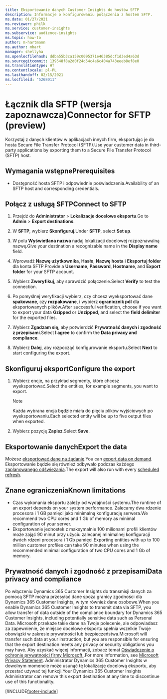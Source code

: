 ```yaml
---
title: Eksportowanie danych Customer Insights do hostów SFTP
description: Informacje o konfigurowaniu połączenia z hostem SFTP.
ms.date: 01/27/2021
ms.reviewer: philk
ms.service: customer-insights
ms.subservice: audience-insights
ms.topic: how-to
author: m-hartmann
ms.author: mhart
manager: shellyha
ms.openlocfilehash: ddba55b3ca159c0095371e46385dcf1d3ed4a63d
ms.sourcegitcommit: 139548f8a2d0f24d54c4a6c404a743eeeb8ef8e0
ms.translationtype: HT
ms.contentlocale: pl-PL
ms.lasthandoff: 02/15/2021
ms.locfileid: "5268011"
---
```

# <a name="connector-for-sftp-preview"></a><span data-ttu-id="4a98f-103">Łącznik dla SFTP (wersja zapoznawcza)</span><span class="sxs-lookup"><span data-stu-id="4a98f-103">Connector for SFTP (preview)</span></span>

<span data-ttu-id="4a98f-104">Korzystaj z danych klientów w aplikacjach innych firm, eksportując je do hosta Secure File Transfer Protocol (SFTP).</span><span class="sxs-lookup"><span data-stu-id="4a98f-104">Use your customer data in third-party applications by exporting them to a Secure File Transfer Protocol (SFTP) host.</span></span>

## <a name="prerequisites"></a><span data-ttu-id="4a98f-105">Wymagania wstępne</span><span class="sxs-lookup"><span data-stu-id="4a98f-105">Prerequisites</span></span>

- <span data-ttu-id="4a98f-106">Dostępność hosta SFTP i odpowiednie poświadczenia.</span><span class="sxs-lookup"><span data-stu-id="4a98f-106">Availability of an SFTP host and corresponding credentials.</span></span>

## <a name="connect-to-sftp"></a><span data-ttu-id="4a98f-107">Połącz z usługą SFTP</span><span class="sxs-lookup"><span data-stu-id="4a98f-107">Connect to SFTP</span></span>

1. <span data-ttu-id="4a98f-108">Przejdź do **Administrator** > **Lokalizacje docelowe eksportu**.</span><span class="sxs-lookup"><span data-stu-id="4a98f-108">Go to **Admin** > **Export destinations**.</span></span>

1. <span data-ttu-id="4a98f-109">W **SFTP**, wybierz **Skonfiguruj**.</span><span class="sxs-lookup"><span data-stu-id="4a98f-109">Under **SFTP**, select **Set up**.</span></span>

1. <span data-ttu-id="4a98f-110">W polu **Wyświetlana nazwa** nadaj lokalizacji docelowej rozpoznawalną nazwę.</span><span class="sxs-lookup"><span data-stu-id="4a98f-110">Give your destination a recognizable name in the **Display name** field.</span></span>

1. <span data-ttu-id="4a98f-111">Wprowadź **Nazwę użytkownika**, **Hasło**, **Nazwę hosta** i **Eksportuj folder** dla konta SFTP.</span><span class="sxs-lookup"><span data-stu-id="4a98f-111">Provide a **Username**, **Password**, **Hostname**, and **Export folder** for your SFTP account.</span></span>

1. <span data-ttu-id="4a98f-112">Wybierz **Zweryfikuj**, aby sprawdzić połączenie.</span><span class="sxs-lookup"><span data-stu-id="4a98f-112">Select **Verify** to test the connection.</span></span>

1. <span data-ttu-id="4a98f-113">Po pomyślnej weryfikacji wybierz, czy chcesz wyeksportować dane **spakowane**, czy **rozpakowane**, i wybierz **ogranicznik pól** dla eksportowanych plików.</span><span class="sxs-lookup"><span data-stu-id="4a98f-113">After successful verification, choose if you want to export your data **Gzipped** or **Unzipped**, and select the **field delimiter** for the exported files.</span></span>

1. <span data-ttu-id="4a98f-114">Wybierz **Zgadzam się**, aby potwierdzić **Prywatność danych i zgodność z przepisami**.</span><span class="sxs-lookup"><span data-stu-id="4a98f-114">Select **I agree** to confirm the **Data privacy and compliance**.</span></span>

1. <span data-ttu-id="4a98f-115">Wybierz **Dalej**, aby rozpocząć konfigurowanie eksportu.</span><span class="sxs-lookup"><span data-stu-id="4a98f-115">Select **Next** to start configuring the export.</span></span>

## <a name="configure-the-export"></a><span data-ttu-id="4a98f-116">Skonfiguruj eksport</span><span class="sxs-lookup"><span data-stu-id="4a98f-116">Configure the export</span></span>

1. <span data-ttu-id="4a98f-117">Wybierz encje, na przykład segmenty, które chcesz wyeksportować.</span><span class="sxs-lookup"><span data-stu-id="4a98f-117">Select the entities, for example segments, you want to export.</span></span>

   > [!NOTE]
   > <span data-ttu-id="4a98f-118">Każda wybrana encja będzie miała do pięciu plików wyjściowych po wyeksportowaniu.</span><span class="sxs-lookup"><span data-stu-id="4a98f-118">Each selected entity will be up to five output files when exported.</span></span> 

1. <span data-ttu-id="4a98f-119">Wybierz pozycję **Zapisz**.</span><span class="sxs-lookup"><span data-stu-id="4a98f-119">Select **Save**.</span></span>

## <a name="export-the-data"></a><span data-ttu-id="4a98f-120">Eksportowanie danych</span><span class="sxs-lookup"><span data-stu-id="4a98f-120">Export the data</span></span>

<span data-ttu-id="4a98f-121">Możesz [eksportować dane na żądanie](export-destinations.md).</span><span class="sxs-lookup"><span data-stu-id="4a98f-121">You can [export data on demand](export-destinations.md).</span></span> <span data-ttu-id="4a98f-122">Eksportowanie będzie się również odbywało podczas każdego [zaplanowanego odświeżania](system.md#schedule-tab).</span><span class="sxs-lookup"><span data-stu-id="4a98f-122">The export will also run with every [scheduled refresh](system.md#schedule-tab).</span></span>

## <a name="known-limitations"></a><span data-ttu-id="4a98f-123">Znane ograniczenia</span><span class="sxs-lookup"><span data-stu-id="4a98f-123">Known limitations</span></span>

- <span data-ttu-id="4a98f-124">Czas wykonania eksportu zależy od wydajności systemu.</span><span class="sxs-lookup"><span data-stu-id="4a98f-124">The runtime of an export depends on your system performance.</span></span> <span data-ttu-id="4a98f-125">Zalecamy dwa rdzenie procesora i 1 GB pamięci jako minimalną konfigurację serwera.</span><span class="sxs-lookup"><span data-stu-id="4a98f-125">We recommend two CPU cores and 1 Gb of memory as minimal configuration of your server.</span></span> 
- <span data-ttu-id="4a98f-126">Eksportowanie jednostek z maksymalnie 100 milionami profili klientów może zająć 90 minut przy użyciu zalecanej minimalnej konfiguracji dwóch rdzeni procesora i 1 Gb pamięci.</span><span class="sxs-lookup"><span data-stu-id="4a98f-126">Exporting entities with up to 100 million customer profiles can take 90 minutes when using the recommended minimal configuration of two CPU cores and 1 Gb of memory.</span></span> 

## <a name="data-privacy-and-compliance"></a><span data-ttu-id="4a98f-127">Prywatność danych i zgodność z przepisami</span><span class="sxs-lookup"><span data-stu-id="4a98f-127">Data privacy and compliance</span></span>

<span data-ttu-id="4a98f-128">Po włączeniu Dynamics 365 Customer Insights do transmisji danych za pomocą SFTP można przesyłać dane spoza granicy zgodności dla Dynamics 365 Customer Insights, w tym również dane osobowe.</span><span class="sxs-lookup"><span data-stu-id="4a98f-128">When you enable Dynamics 365 Customer Insights to transmit data via SFTP, you allow transfer of data outside of the compliance boundary for Dynamics 365 Customer Insights, including potentially sensitive data such as Personal Data.</span></span> <span data-ttu-id="4a98f-129">Microsoft przekaże takie dane na Twoje polecenie, ale odpowiadasz za zapewnienie, że miejsce docelowe eksportu spełnia wszelkie Twoje obowiązki w zakresie prywatności lub bezpieczeństwa.</span><span class="sxs-lookup"><span data-stu-id="4a98f-129">Microsoft will transfer such data at your instruction, but you are responsible for ensuring that the export destination meets any privacy or security obligations you may have.</span></span> <span data-ttu-id="4a98f-130">Aby uzyskać więcej informacji, zobacz temat [Oświadczenie o ochronie prywatności firmy Microsoft.](https://go.microsoft.com/fwlink/?linkid=396732).</span><span class="sxs-lookup"><span data-stu-id="4a98f-130">For more information, see [Microsoft Privacy Statement](https://go.microsoft.com/fwlink/?linkid=396732).</span></span>
<span data-ttu-id="4a98f-131">Administrator Dynamics 365 Customer Insights w dowolnym momencie może usunąć tę lokalizację docelową eksportu, aby przestać używać tej funkcji.</span><span class="sxs-lookup"><span data-stu-id="4a98f-131">Your Dynamics 365 Customer Insights Administrator can remove this export destination at any time to discontinue use of this functionality.</span></span>


[!INCLUDE[footer-include](../includes/footer-banner.md)]